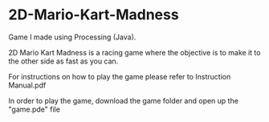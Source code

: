 # 2D-Mario-Kart-Madness

Game I made using Processing (Java).

2D Mario Kart Madness is a racing game where the objective is to make it to the other side as fast as you can.

For instructions on how to play the game please refer to Instruction Manual.pdf

In order to play the game, download the game folder and open up the "game.pde" file
